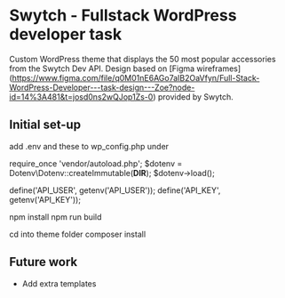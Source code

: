 # Swytch - Fullstack WordPress developer task

Custom WordPress theme that displays the 50 most popular accessories from the Swytch Dev API. Design based on [Figma wireframes] (https://www.figma.com/file/q0M01nE6AGo7aIB2OaVfyn/Full-Stack-WordPress-Developer---task-design---Zoe?node-id=14%3A481&t=josd0ns2wQJop1Zs-0) provided by Swytch.

## Initial set-up

add .env and these to wp_config.php under

require_once 'vendor/autoload.php';
$dotenv = Dotenv\Dotenv::createImmutable(__DIR__);
$dotenv->load();

define('API_USER', getenv('API_USER'));
define('API_KEY', getenv('API_KEY'));

npm install
npm run build

cd into theme folder
composer install

## Future work

- Add extra templates
